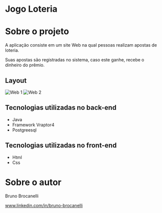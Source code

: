 # Jogo Loteria


# Sobre o projeto

A aplicação consiste em um site Web na qual pessoas realizam apostas de loteria.

Suas apostas são registradas no sistema, caso este ganhe, recebe o dinheiro do prêmio.

## Layout
![Web 1](https://github.com/DevBruno01/Assets_JogoLoteria/blob/main/cadastrar.png)
![Web 2](https://github.com/DevBruno01/Assets_JogoLoteria/blob/main/dashboard.png)
## Tecnologias utilizadas no back-end

- Java
- Framework Vraptor4
- Postgreesql

## Tecnologias utilizadas no front-end
- Html
- Css

# Sobre o autor

Bruno Brocanelli

www.linkedin.com/in/bruno-brocanelli
